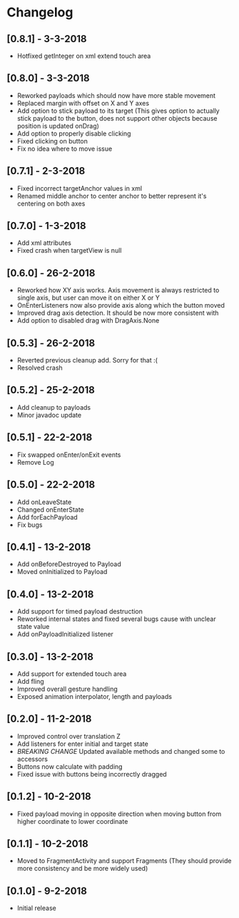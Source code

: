 # Changelog

## [0.8.1] - 3-3-2018

* Hotfixed getInteger on xml extend touch area

## [0.8.0] - 3-3-2018

* Reworked payloads which should now have more stable movement
* Replaced margin with offset on X and Y axes
* Add option to stick payload to its target (This gives option to actually stick payload to the button, does not support other objects because position is updated onDrag)
* Add option to properly disable clicking
* Fixed clicking on button
* Fix no idea where to move issue

## [0.7.1] - 2-3-2018

* Fixed incorrect targetAnchor values in xml
* Renamed middle anchor to center anchor to better represent it's centering on both axes

## [0.7.0] - 1-3-2018

* Add xml attributes
* Fixed crash when targetView is null

## [0.6.0] - 26-2-2018

* Reworked how XY axis works. Axis movement is always restricted to single axis, but user can move it on either X or Y
* OnEnterListeners now also provide axis along which the button moved
* Improved drag axis detection. It should be now more consistent with
* Add option to disabled drag with DragAxis.None

## [0.5.3] - 26-2-2018

* Reverted previous cleanup add. Sorry for that :(
* Resolved crash

## [0.5.2] - 25-2-2018

* Add cleanup to payloads
* Minor javadoc update

## [0.5.1] - 22-2-2018

* Fix swapped onEnter/onExit events
* Remove Log

## [0.5.0] - 22-2-2018

* Add onLeaveState
* Changed onEnterState
* Add forEachPayload
* Fix bugs

## [0.4.1] - 13-2-2018

* Add onBeforeDestroyed to Payload
* Moved onInitialized to Payload

## [0.4.0] - 13-2-2018

* Add support for timed payload destruction
* Reworked internal states and fixed several bugs cause with unclear state value
* Add onPayloadInitialized listener

## [0.3.0] - 13-2-2018

* Add support for extended touch area
* Add fling
* Improved overall gesture handling
* Exposed animation interpolator, length and payloads

## [0.2.0] - 11-2-2018

* Improved control over translation Z
* Add listeners for enter initial and target state
* *BREAKING CHANGE* Updated available methods and changed some to accessors
* Buttons now calculate with padding
* Fixed issue with buttons being incorrectly dragged

## [0.1.2] - 10-2-2018

* Fixed payload moving in opposite direction when moving button from higher coordinate to lower coordinate

## [0.1.1] - 10-2-2018

* Moved to FragmentActivity and support Fragments (They should provide more consistency and be more widely used)

## [0.1.0] - 9-2-2018

* Initial release
